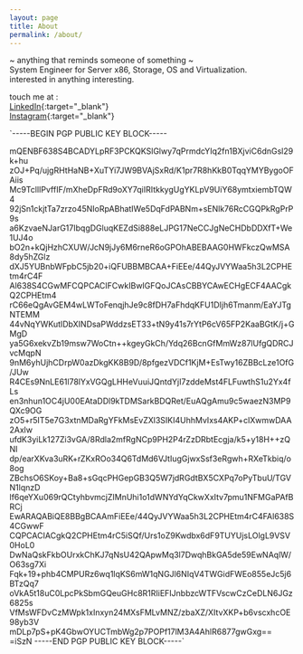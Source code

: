```yaml
---
layout: page
title: About
permalink: /about/
---
```


 ~ anything that reminds someone of something ~  
System Engineer for Server x86, Storage, OS and Virtualization.  
interested in anything interesting.

touch me at :  
[LinkedIn](https://www.linkedin.com/in/adisuryaw/){:target="_blank"} \
[Instagram](https://www.instagram.com/asuryaws/){:target="_blank"}

`-----BEGIN PGP PUBLIC KEY BLOCK-----

mQENBF638S4BCADYLpRF3PCKQKSlGlwy7qPrmdcYIq2fn1BXjviC6dnGsl29k+hu
zOJ+Pq/ujgRHtHaNB+XuTYi7JW9BVAjSxRd/K1pr7R8hKkB0TqqYMYBygoOFAiis
Mc9TcllIPvffIF/mXheDpFRd9oXY7qiIRItkkygUgYKLpV9UiY68ymtxiembTQW4
92jSn1ckjtTa7zrzo45NIoRpABhatIWe5DqFdPABNm+sENlk76RcCGQPkRgPrP9s
a6KzvaeNJarG17IbqgDGluqKEZdSi888eLJPG17NeCCJgNeCHDbDDXfT+We1UJ4o
bO2n+kQjHzhCXUW/JcN9jJy6M6rneR6oGPOhABEBAAG0HWFkczQwMSA8dy5hZGlz
dXJ5YUBnbWFpbC5jb20+iQFUBBMBCAA+FiEEe/44QyJVYWaa5h3L2CPHEtm4rC4F
Al638S4CGwMFCQPCACIFCwkIBwIGFQoJCAsCBBYCAwECHgECF4AACgkQ2CPHEtm4
rC66eQgAvGEM4wLWToFenqjhJe9c8fDH7aFhdqKFU1DIjh6Tmanm/EaYJTgNTEMM
44vNqYWKutIDbXINDsaPWddzsET33+tN9y41s7rYtP6cV65FP2KaaBGtK/j+GMgD
ya5G6xekvZb19msw7WoCtn++kgeyGkCh/Ydq26BcnGfMmWz87lUfgQDRCJvcMqpN
9nM6yhUjhCDrpW0azDkgKK8B9D/8pfgezVDCf1KjM+EsTwy16ZBBcLze1OfG/JUw
R4CEs9NnLE61l78lYxVGQgLHHeVuuiJQntdYjI7zddeMst4FLFuwthS1u2Yx4fLs
en3nhun1OC4jU00EAtaDDl9kTDMSarkBDQRet/EuAQgAmu9c5waezN3MP9QXc9OG
zO5+r5IT5e7G3xtnMDaRgYFkMsEvZXl3SIKI4UhhMvIxs4AKP+clXwmwDAA2Axlw
ufdK3yiLk127Zi3vGA/8Rdla2mfRgNCp9PH2P4rZzDRbtEcgja/k5+y18H++zQNI
dp/earXKva3uRK+rZKxROo34Q6TdMd6VJtIugGjwxSsf3eRgwh+RXeTkbiq/o8og
ZBchsO6SKoy+Ba8+sGqcPHGepGB3Q5W7jdRGdtBX5CXPq7oPyTbuU/TGVN1lqnzD
lf6qeYXu069rQCtyhbvmcjZIMnUhi1o1dWNYdYqCkwXxItv7pmu1NFMGaPAfBRCj
EwARAQABiQE8BBgBCAAmFiEEe/44QyJVYWaa5h3L2CPHEtm4rC4FAl638S4CGwwF
CQPCACIACgkQ2CPHEtm4rC5iSQf/Urs1oZ9Kwdbx6dF9TUYUjsLOlgL9VSV0HoL0
DwNaQskFkbOUrxkChKJ7qNsU42QApwMq3l7DwqhBkGA5de59EwNAqlW/O63sg7Xi
Fqk+19+phb4CMPURz6wq1lqKS6mW1qNGJl6NIqV4TWGidFWEo855eJc5j6BTzQq7
oVkA5t18uC0LpcPkSbmGQeuGHc8R1RIiEFIJnbbzcWTFVscwCzCeDLN6JGz6825s
VfMsWFDvCzMWpk1xInxyn24MXsFMLvMNZ/zbaXZ/XItvXKP+b6vscxhcOE98yb3V
mDLp7pS+pK4GbwOYUCTmbWg2p7POPf17lM3A4AhlR6877gwGxg==
=iSzN
-----END PGP PUBLIC KEY BLOCK-----`
